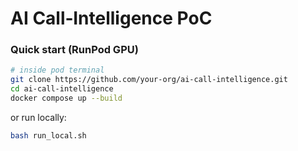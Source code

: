 # AI Call‑Intelligence PoC

### Quick start (RunPod GPU)

```bash
# inside pod terminal
git clone https://github.com/your-org/ai-call-intelligence.git
cd ai-call-intelligence
docker compose up --build
```

or run locally:

```bash
bash run_local.sh
```
